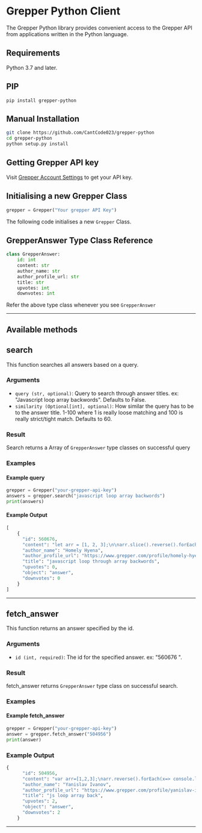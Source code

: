 # Grepper Python Client
The Grepper Python library provides convenient access to the Grepper API from applications written in the Python language.

## Requirements
Python 3.7 and later.

## PIP
```
pip install grepper-python
```

## Manual Installation
```bash
git clone https://github.com/CantCode023/grepper-python
cd grepper-python
python setup.py install
```

## Getting Grepper API key
Visit [Grepper Account Settings](https://www.grepper.com/app/settings-account.php) to get your API key.

## Initialising a new Grepper Class
```py
grepper = Grepper("Your grepper API Key")
```
The following code initialises a new `Grepper` Class.

## GrepperAnswer Type Class Reference 
```py
class GrepperAnswer:
    id: int
    content: str
    author_name: str
    author_profile_url: str
    title: str
    upvotes: int
    downvotes: int
```
Refer the above type class whenever you see `GrepperAnswer`

---
## Available methods 

## search
This function searches all answers based on a query.

### Arguments 
  - `query (str, optional)`: Query to search through answer titles. ex: "Javascript loop array backwords". Defaults to False.
  - `similarity (Optional[int], optional)`: How similar the query has to be to the answer title. 1-100 where 1 is really loose matching and 100 is really strict/tight match. Defaults to 60.
### Result
Search returns a Array of `GrepperAnswer` type classes on successful query

### Examples
#### Example query
```py
grepper = Grepper("your-grepper-api-key")
answers = grepper.search("javascript loop array backwords")
print(answers)
```
#### Example Output
```py
[
    {
      "id": 560676,
      "content": "let arr = [1, 2, 3];\n\narr.slice().reverse().forEach(x => console.log(x))\n Run code snippetHide results",
      "author_name": "Homely Hyena",
      "author_profile_url": "https://www.grepper.com/profile/homely-hyena-qrcy8ksj0gew",
      "title": "javascript loop through array backwords",
      "upvotes": 0,
      "object": "answer",
      "downvotes": 0
    }
]
```
---
## fetch_answer
This function returns an answer specified by the id.
### Arguments
 - `id (int, required)`: The id for the specified answer. ex: "560676 ".
### Result 
fetch_answer returns `GrepperAnswer` type class on successful search.

### Examples
#### Example fetch_answer
```py
grepper = Grepper("your-grepper-api-key")
answer = grepper.fetch_answer("504956")
print(answer)
```
### Example Output
```py
{
      "id": 504956,
      "content": "var arr=[1,2,3];\narr.reverse().forEach(x=> console.log(x))",
      "author_name": "Yanislav Ivanov",
      "author_profile_url": "https://www.grepper.com/profile/yanislav-ivanov-r2lfrl14s6xy",
      "title": "js loop array back",
      "upvotes": 2,
      "object": "answer",
      "downvotes": 2
    }
```
---